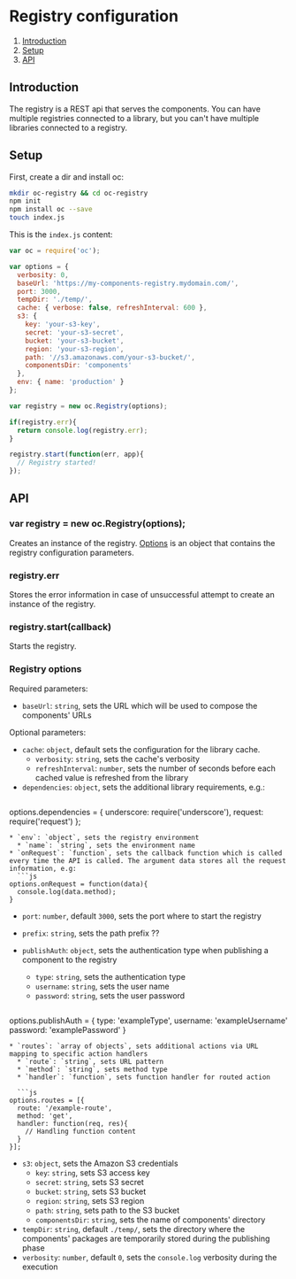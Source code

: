 # Registry configuration

1. [Introduction](#introduction)
1. [Setup](#setup)
1. [API](#api)

## Introduction

The registry is a REST api that serves the components. You can have multiple registries connected to a library, but you can't have multiple libraries connected to a registry.

## Setup

First, create a dir and install oc:
```sh
mkdir oc-registry && cd oc-registry
npm init
npm install oc --save
touch index.js
```

This is the `index.js` content:
```js
var oc = require('oc');

var options = {
  verbosity: 0,
  baseUrl: 'https://my-components-registry.mydomain.com/',
  port: 3000,
  tempDir: './temp/',
  cache: { verbose: false, refreshInterval: 600 },
  s3: {
    key: 'your-s3-key',
    secret: 'your-s3-secret',
    bucket: 'your-s3-bucket',
    region: 'your-s3-region',
    path: '//s3.amazonaws.com/your-s3-bucket/',
    componentsDir: 'components'
  },
  env: { name: 'production' }
};

var registry = new oc.Registry(options);

if(registry.err){
  return console.log(registry.err);
}

registry.start(function(err, app){
  // Registry started!
});
```

## API

### var registry = new oc.Registry(options);
Creates an instance of the registry. [Options](#registry-options) is an object that contains the registry configuration parameters.

### registry.err
Stores the error information in case of unsuccessful attempt to create an instance of the registry.

### registry.start(callback)

Starts the registry.

### Registry options

Required parameters:

* `baseUrl`: `string`, sets the URL which will be used to compose the components' URLs

Optional parameters:

* `cache`: `object`, default sets the configuration for the library cache.
  * `verbosity`: `string`, sets the cache's verbosity
  * `refreshInterval`: `number`, sets the number of seconds before each cached value is refreshed from the library
* `dependencies`: `object`, sets the additional library requirements, e.g.:
  ```js
options.dependencies = {
  underscore: require('underscore'),
  request: require('request')
};
```
* `env`: `object`, sets the registry environment
  * `name`: `string`, sets the environment name
* `onRequest`: `function`, sets the callback function which is called every time the API is called. The argument data stores all the request information, e.g:
  ```js
options.onRequest = function(data){
  console.log(data.method);
}
```
* `port`: `number`, default `3000`, sets the port where to start the registry
* `prefix`: `string`, sets the path prefix ??
* `publishAuth`: `object`, sets the authentication type when publishing a component to the registry
  * `type`: `string`, sets the authentication type
  * `username`: `string`, sets the user name
  * `password`: `string`, sets the user password

  ```js
options.publishAuth = {
  type: 'exampleType',
  username: 'exampleUsername'
  password: 'examplePassword'
}
```
* `routes`: `array of objects`, sets additional actions via URL mapping to specific action handlers
  * `route`: `string`, sets URL pattern
  * `method`: `string`, sets method type
  * `handler`: `function`, sets function handler for routed action

  ```js
options.routes = [{
  route: '/example-route',
  method: 'get',
  handler: function(req, res){
    // Handling function content
  }
}];
```
* `s3`: `object`, sets the Amazon S3 credentials
  * `key`: `string`, sets S3 access key
  * `secret`: `string`, sets S3 secret
  * `bucket`: `string`, sets S3 bucket
  * `region`: `string`, sets S3 region
  * `path`: `string`, sets path to the S3 bucket
  * `componentsDir`: `string`, sets the name of components' directory
* `tempDir`: `string`, default `./temp/`, sets the directory where the components' packages are temporarily stored during the publishing phase
* `verbosity`: `number`, default `0`, sets the `console.log` verbosity during the execution
